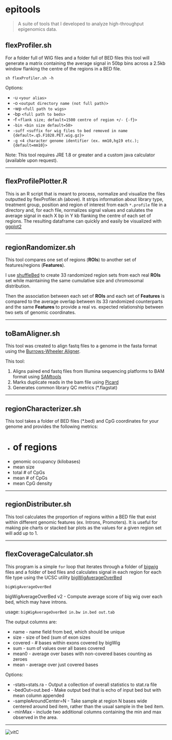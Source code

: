 # epitools

> A suite of tools that I developed to analyze high-throughput epigenomics data.

## flexProfiler.sh

For a folder full of WIG files and a folder full of BED files this tool will generate a matrix containing the average signal in 50bp bins across a 2.5kb window flanking the centre of the regions in a BED file.

`sh flexProfiler.sh -h`

Options:    
* -u `<your alias>` 
* -o `<output directory name (not full path)>` 
* -wp `<full path to wigs>` 
* -bp `<full path to beds>`  
* -f  `<flank size; default=1500 centre of region +/- {-f}>`
* `-bin <bin size default=50>`
* `-suff <suffix for wig files to bed removed in name {default=.q5.F1028.PET.wig.gz}>`
* `-g <4 character genome identifier (ex. mm10,hg19 etc.); {default=mm10}>`


Note: This tool requires JRE 1.8 or greater and a custom java calculator (available upon request).

---

## flexProfilePlotter.R

This is an R script that is meant to process, normalize and visualize the files outputted by flexProfiler.sh (above). It strips information about library type, treatment group, position and region of interest from each `*.profile` file in a directory and, for each file, normalizes signal values and calulates the average signal in each X bp in Y kb flanking the centre of each set of regions. The resulting dataframe can quickly and easily be visualized with [ggplot2](http://ggplot2.org/)

---

## regionRandomizer.sh

This tool compares one set of regions (**ROIs**) to another set of features/regions (**Features**).

I use [shuffleBed](http://bedtools.readthedocs.io/en/latest/) to create 33 randomized region sets from each real **ROIs** set while maintaining the same cumulative size and chromosomal distribution.

Then the association between each set of **ROIs** and each set of **Features** is compared to the average overlap between its 33 randomized counterparts and the same **Features** to provide a real vs. expected relationship between two sets of genomic coordinates.

---

## toBamAligner.sh

This tool was created to align fastq files to a genome in the fasta format using the [Burrows-Wheeler Aligner](http://bio-bwa.sourceforge.net/).

This tool:

1. Aligns paired end fastq files from Illumina sequencing platforms to BAM format using [SAMtools](http://samtools.sourceforge.net/)
2. Marks duplicate reads in the bam file using [Picard](https://broadinstitute.github.io/picard/command-line-overview.html)
3. Generates common library QC metrics (*.flagstat)

---

## regionCharacterizer.sh

This tool takes a folder of BED files (*.bed) and CpG coordinates for your genome and provides the following metrics:

* # of regions
* genomic occupancy (kilobases)
* mean size
* total # of CpGs
* mean # of CpGs
* mean CpG density

---

## regionDistributer.sh

This tool calculates the proportion of regions within a BED file that exist within different genomic features (ex. Introns, Promoters). It is useful for making pie charts or stacked bar plots as the values for a given region set will add up to 1. 

---

## flexCoverageCalculator.sh

This program is a simple `for` loop that iterates through a folder of [bigwig](https://genome.ucsc.edu/goldenpath/help/bigWig.html) files and a folder of bed files and calculates signal in each region for each file type using the UCSC utility [bigWigAverageOverBed](http://hgdownload.soe.ucsc.edu/admin/exe/macOSX.x86_64/)

`bigWigAverageOverBed`

bigWigAverageOverBed v2 - Compute average score of big wig over each bed, which may have introns.

usage: `bigWigAverageOverBed in.bw in.bed out.tab`

The output columns are:
* name - name field from bed, which should be unique
* size - size of bed (sum of exon sizes
* covered - # bases within exons covered by bigWig
* sum - sum of values over all bases covered
* mean0 - average over bases with non-covered bases counting as zeroes
* mean - average over just covered bases

Options:
* -stats=stats.ra - Output a collection of overall statistics to stat.ra file
* -bedOut=out.bed - Make output bed that is echo of input bed but with mean column appended
* -sampleAroundCenter=N - Take sample at region N bases wide centered around bed item, rather than the usual sample in the bed item.
* -minMax - include two additional columns containing the min and max observed in the area.

---

![vitC](https://upload.wikimedia.org/wikipedia/commons/b/b1/Ascorbic_acid_H-bonding.svg)



